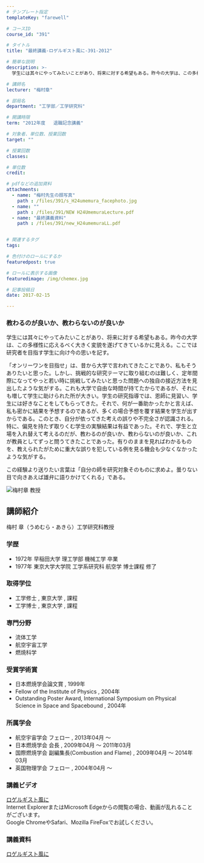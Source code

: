 ```yaml
---
# テンプレート指定
templateKey: "farewell"

# コースID
course_id: "391"

# タイトル
title: "最終講義-ロゲルギスト風に-391-2012"

# 簡単な説明
description: >-
  学生には其々にやってみたいことがあり、将来に対する希望もある。昨今の大学は、この多様性に応えるべく大きく変貌を遂げてきているかに見える。ここでは研究者を目指す学生に向け今の思いを記す。  ...

# 講師名
lecturer: "梅村章"

# 部局名
department: "工学部／工学研究科"

# 開講時限
term: "2012年度	退職記念講義"

# 対象者、単位数、授業回数
target: ""

# 授業回数
classes: 

# 単位数
credit: 

# pdfなどの追加資料
attachments: 
  - name: "梅村先生の顔写真" 
    path : /files/391/s_H24umemura_facephoto.jpg
  - name: "" 
    path : /files/391/NEW H24UmemuraLecture.pdf
  - name: "最終講義資料" 
    path : /files/391/new_H24umemuraLL.pdf


# 関連するタグ
tags:

# 色付けのロールにするか
featuredpost: true

# ロールに表示する画像
featuredimage: /img/chemex.jpg

# 記事投稿日
date: 2017-02-15

---
```

### 教わるのが良いか、教わらないのが良いか 

学生には其々にやってみたいことがあり、将来に対する希望もある。昨今の大学は、この多様性に応えるべく大きく変貌を遂げてきているかに見える。ここでは研究者を目指す学生に向け今の思いを記す。  
  
「オンリーワンを目指せ」は、昔から大学で言われてきたことであり、私もそうありたいと思った。しかし、挑戦的な研究テーマに取り組むのは難しく、定年間際になってやっと若い時に挑戦してみたいと思った問題への独自の接近方法を見出したような気がする。これも大学で自由な時間が持てたからであるが、それにも増して学生に助けられた所が大きい。学生の研究指導では、恩師に見習い、学生には好きなことをしてもらってきた。それで、何が一番助かったかと言えば、私も密かに結果を予想するのであるが、多くの場合予想を覆す結果を学生が出すからである。このとき、自分が依ってきた考えの誤りや不完全さが認識される。特に、偏見を持たず取りくむ学生の実験結果は有益であった。それで、学生と立場を入れ替えて考えるのだが、教わるのが良いか、教わらないのが良いか、これが教員としてずっと問うてきたことであった。有りのままを見ればわかるものを、教えられたがために重大な誤りを犯している例を見る機会も少なくなかったような気がする。  
  
この経験より送りたい言葉は「自分の師を研究対象そのものに求めよ。曇りない目で向きあえば雄弁に語りかけてくれる」である。

![梅村章 教授](/files/391/s_H24umemura_facephoto.jpg) 
## 講師紹介

梅村 章（うめむら・あきら）工学研究科教授 

### 学歴

  * 1972年 早稲田大学 理工学部 機械工学 卒業
  * 1977年 東京大学大学院 工学系研究科 航空学 博士課程 修了

### 取得学位

  * 工学修士 , 東京大学 , 課程
  * 工学博士 , 東京大学 , 課程

### 専門分野

  * 流体工学
  * 航空宇宙工学
  * 燃焼科学

### 受賞学術賞

  * 日本燃焼学会論文賞 , 1999年
  * Fellow of the Institute of Physics , 2004年
  * Outstanding Poster Award, International Symposium on Physical Science in Space and Spacebound , 2004年

### 所属学会

  * 航空宇宙学会 フェロー , 2013年04月 〜
  * 日本燃焼学会 会長 , 2009年04月 〜 2011年03月
  * 国際燃焼学会 副編集長(Combustion and Flame) , 2009年04月 〜 2014年03月
  * 英国物理学会 フェロー , 2004年04月 〜
### 講義ビデオ

[ロゲルギスト風に](http://nuvideo.media.nagoya-u.ac.jp/embed/07036df998dd80bdf01fc15835c4d3a736372a8d)  
Internet ExplorerまたはMicrosoft Edgeからの閲覧の場合、動画が乱れることがございます。  
Google ChromeやSafari、Mozilla FireFoxでお試しください。 

### 講義資料


[ロゲルギスト風に](/files/391/new_H24umemuraLL.pdf) 
